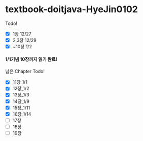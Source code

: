 # textbook-doitjava-HyeJin0102
<!-- -->
Todo!
<!-- -->
- [x] 1장 12/27
- [x] 2,3장 12/29
- [x] ~10장 1/2
<!-- -->
#### 1/1기념 10장까지 읽기 완료!
<!-- -->
남은 Chapter Todo!
<!-- -->
- [x] 11장_1/1
- [x] 12장_1/2
- [x] 13장_1/3
- [x] 14장_1/9
- [x] 15장_1/11
- [x] 16장_1/14
- [ ] 17장
- [ ] 18장
- [ ] 19장 
